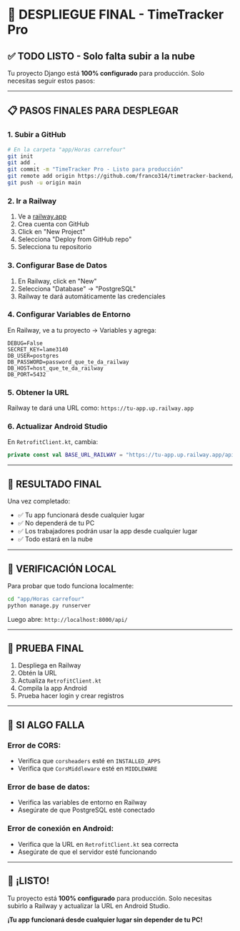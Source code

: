 # 🚀 DESPLIEGUE FINAL - TimeTracker Pro

## ✅ **TODO LISTO - Solo falta subir a la nube**

Tu proyecto Django está **100% configurado** para producción. Solo necesitas seguir estos pasos:

---

## 📋 **PASOS FINALES PARA DESPLEGAR**

### **1. Subir a GitHub**
```bash
# En la carpeta "app/Horas carrefour"
git init
git add .
git commit -m "TimeTracker Pro - Listo para producción"
git remote add origin https://github.com/franco314/timetracker-backend/
git push -u origin main
```

### **2. Ir a Railway**
1. Ve a [railway.app](https://railway.app)
2. Crea cuenta con GitHub
3. Click en "New Project"
4. Selecciona "Deploy from GitHub repo"
5. Selecciona tu repositorio

### **3. Configurar Base de Datos**
1. En Railway, click en "New"
2. Selecciona "Database" → "PostgreSQL"
3. Railway te dará automáticamente las credenciales

### **4. Configurar Variables de Entorno**
En Railway, ve a tu proyecto → Variables y agrega:

```
DEBUG=False
SECRET_KEY=lame3140
DB_USER=postgres
DB_PASSWORD=password_que_te_da_railway
DB_HOST=host_que_te_da_railway
DB_PORT=5432
```

### **5. Obtener la URL**
Railway te dará una URL como:
`https://tu-app.up.railway.app`

### **6. Actualizar Android Studio**
En `RetrofitClient.kt`, cambia:
```kotlin
private const val BASE_URL_RAILWAY = "https://tu-app.up.railway.app/api/"
```

---

## 🎯 **RESULTADO FINAL**

Una vez completado:
- ✅ Tu app funcionará desde cualquier lugar
- ✅ No dependerá de tu PC
- ✅ Los trabajadores podrán usar la app desde cualquier lugar
- ✅ Todo estará en la nube

---

## 🔧 **VERIFICACIÓN LOCAL**

Para probar que todo funciona localmente:

```bash
cd "app/Horas carrefour"
python manage.py runserver
```

Luego abre: `http://localhost:8000/api/`

---

## 📱 **PRUEBA FINAL**

1. Despliega en Railway
2. Obtén la URL
3. Actualiza `RetrofitClient.kt`
4. Compila la app Android
5. Prueba hacer login y crear registros

---

## 🚨 **SI ALGO FALLA**

### Error de CORS:
- Verifica que `corsheaders` esté en `INSTALLED_APPS`
- Verifica que `CorsMiddleware` esté en `MIDDLEWARE`

### Error de base de datos:
- Verifica las variables de entorno en Railway
- Asegúrate de que PostgreSQL esté conectado

### Error de conexión en Android:
- Verifica que la URL en `RetrofitClient.kt` sea correcta
- Asegúrate de que el servidor esté funcionando

---

## 🎉 **¡LISTO!**

Tu proyecto está **100% configurado** para producción. Solo necesitas subirlo a Railway y actualizar la URL en Android Studio.

**¡Tu app funcionará desde cualquier lugar sin depender de tu PC!** 